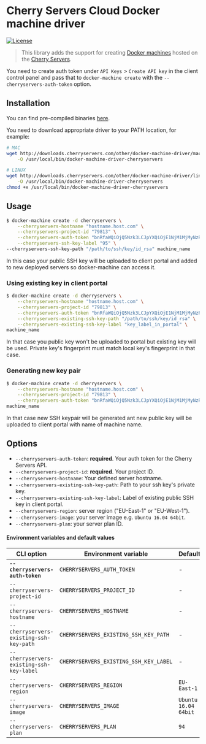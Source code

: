 # Cherry Servers Cloud Docker machine driver

[![License](https://img.shields.io/badge/License-MIT-blue.svg)](https://opensource.org/licenses/MIT)

> This library adds the support for creating [Docker machines](https://github.com/docker/machine) hosted on the [Cherry Servers](https://www.cherryservers.com/).

You need to create auth token under `API Keys` > `Create API key` in the client control panel
and pass that to `docker-machine create` with the `--cherryservers-auth-token` option.

## Installation

You can find pre-compiled binaries [here](http://downloads.cherryservers.com/other/docker-machine-driver/).

You need to download appropriate driver to your PATH location, for example:


```bash
# MAC
wget http://downloads.cherryservers.com/other/docker-machine-driver/mac/docker-machine-driver-cherryservers \
    -O /usr/local/bin/docker-machine-driver-cherryservers

# LINUX
wget http://downloads.cherryservers.com/other/docker-machine-driver/linux/docker-machine-driver-cherryservers \
    -O /usr/local/bin/docker-machine-driver-cherryservers
chmod +x /usr/local/bin/docker-machine-driver-cherryservers
```


## Usage

```bash
$ docker-machine create -d cherryservers \
	--cherryservers-hostname "hostname.host.com" \
	--cherryservers-project-id "79813" \
	--cherryservers-auth-token "bnRfaWQiOjQ5Nzk3LCJpYXQiOjE1NjM1MjMyNzR9.iUCq4JxHYjXu"  \
	--cherryservers-ssh-key-label "95" \
--cherryservers-ssh-key-path "/path/to/ssh/key/id_rsa" machine_name
```

In this case your public SSH key will be uploaded to client portal and added to new deployed servers so docker-machine can access it.

### Using existing key in client portal

```bash
$ docker-machine create -d cherryservers \
	--cherryservers-hostname "hostname.host.com" \
	--cherryservers-project-id "79813" \
	--cherryservers-auth-token "bnRfaWQiOjQ5Nzk3LCJpYXQiOjE1NjM1MjMyNzR9.iUCq4JxHYjXu" \
	--cherryservers-existing-ssh-key-path "/path/to/ssh/key/id_rsa" \
	--cherryservers-existing-ssh-key-label "key_label_in_portal" \
machine_name
```

In that case you public key won't be uploaded to portal but existing key will be used. Private key's fingerprint must match local key's fingerprint in that case.

### Generating new key pair

```bash
$ docker-machine create -d cherryservers \
	--cherryservers-hostname "hostname.host.com" \
	--cherryservers-project-id "79813" \
	--cherryservers-auth-token "bnRfaWQiOjQ5Nzk3LCJpYXQiOjE1NjM1MjMyNzR9.iUCq4JxHYjXu" \
machine_name
```

In that case new SSH keypair will be generated ant new public key will be uploaded to client portal with name of machine name.

## Options

- `--cherryservers-auth-token`: **required**. Your auth token for the Cherry Servers API.
- `--cherryservers-project-id`: **required**. Your project ID.
- `--cherryservers-hostname`: Your defined server hostname.
- `--cherryservers-existing-ssh-key-path`: Path to your ssh key's private key.
- `--cherryservers-existing-ssh-key-label`: Label of existing public SSH key in client portal.
- `--cherryservers-region`: server region ("EU-East-1" or "EU-West-1").
- `--cherryservers-image`: your server image e.g. `Ubuntu 16.04 64bit`.
- `--cherryservers-plan`: your server plan ID.


#### Environment variables and default values

| CLI option                                | Environment variable                      | Default                    |
| ----------------------------------------- | ----------------------------------------- | -------------------------- |
| **`--cherryservers-auth-token`**          | `CHERRYSERVERS_AUTH_TOKEN`                | -                          |
| `--cherryservers-project-id`              | `CHERRYSERVERS_PROJECT_ID`                | -                          |
| `--cherryservers-hostname`                | `CHERRYSERVERS_HOSTNAME`                  | -                          |
| `--cherryservers-existing-ssh-key-path`   | `CHERRYSERVERS_EXISTING_SSH_KEY_PATH`     | -                          |
| `--cherryservers-existing-ssh-key-label`  | `CHERRYSERVERS_EXISTING_SSH_KEY_LABEL`    | -                          |
| `--cherryservers-region`                  | `CHERRYSERVERS_REGION`                    | `EU-East-1`                |
| `--cherryservers-image`                   | `CHERRYSERVERS_IMAGE`                     | `Ubuntu 16.04 64bit`       |
| `--cherryservers-plan`                    | `CHERRYSERVERS_PLAN`                      | `94`                       |
